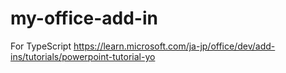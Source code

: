 # my-office-add-in

For TypeScript
https://learn.microsoft.com/ja-jp/office/dev/add-ins/tutorials/powerpoint-tutorial-yo
